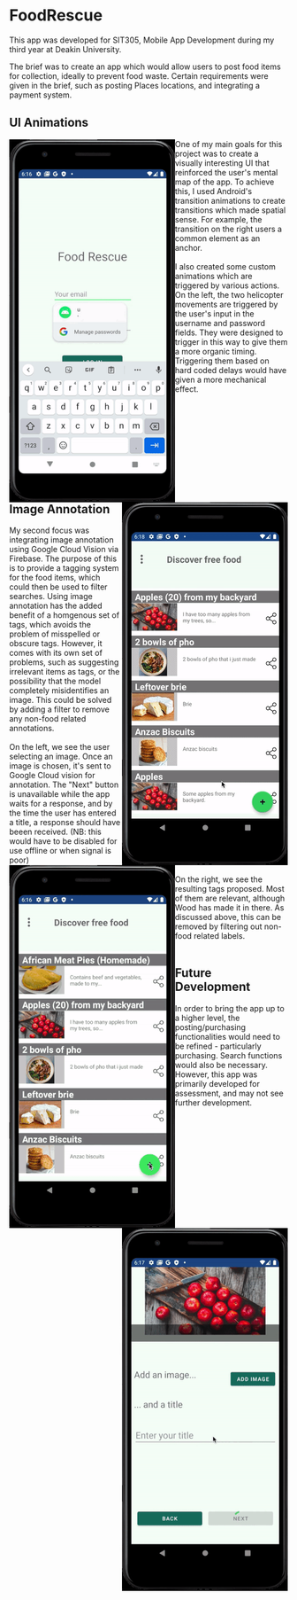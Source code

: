 # FoodRescue
This app was developed for SIT305, Mobile App Development during my third year at Deakin University.

The brief was to create an app which would allow users to post food items for collection, ideally to prevent food waste. 
Certain requirements were given in the brief, such as posting Places locations, and integrating a payment system.

## UI Animations

<img align="left" src="gifs/FRLogin.gif"><img align="right" src="gifs/FRItemView.gif">

One of my main goals for this project was to create a visually interesting UI that reinforced the user's mental map of the app. To achieve this, I used Android's
transition animations to create transitions which made spatial sense. For example, the transition on the right users a common element as an anchor. 
\
\
I also created some custom animations which are triggered by various actions. On the left, the two helicopter movements are triggered by the user's input in the username and password fields. They were designed to trigger in this way to give them a more organic timing. Triggering them based on hard coded delays would have given a more mechanical effect.
\
\
\
\
\
\
\
\
\
<br/>
## Image Annotation
<img align="left" src="gifs/FRAdd1.gif"><img align="right" src="gifs/FRAdd2.gif">
My second focus was integrating image annotation using Google Cloud Vision via Firebase. The purpose of this is to provide a tagging system for the food items, which could then be used to filter searches. Using image annotation has the added benefit of a homgenous set of tags, which avoids the problem of misspelled or obscure tags. However, it comes with its own set of problems, such as suggesting irrelevant items as tags, or the possibility that the model completely misidentifies an image. This could be solved by adding a filter to remove any non-food related annotations.
\
\
On the left, we see the user selecting an image. Once an image is chosen, it's sent to Google Cloud vision for annotation. The "Next" button is unavailable 
while the app waits for a response, and by the time the user has entered a title, a response should have beeen received. (NB: this would have to be disabled for
use offline or when signal is poor)
\
\
On the right, we see the resulting tags proposed. Most of them are relevant, although Wood has made it in there. As discussed above, this can be removed by 
filtering out non-food related labels.
\
<br/>
## Future Development
In order to bring the app up to a higher level, the posting/purchasing functionalities would need to be refined - particularly purchasing. Search functions would also be necessary. However, this app was primarily developed for assessment, and may not see further development.
